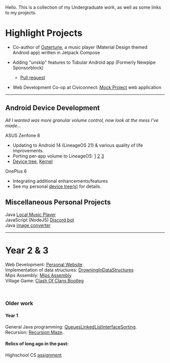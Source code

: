 Hello. This is a collection of my Undergraduate work, as well as some links to my projects.


# Highlight Projects
* Co-author of [Outertune](https://github.com/DD3Boh/OuterTune), a music player (Material Design themed Android app) written in Jetpack Compose

* Adding "unskip" features to Tubular Android app (Formerly Newpipe Sponsorblock)
  - [Pull request](https://github.com/polymorphicshade/Tubular/pull/5)

* Web Development Co-op at Civiconnect: [Mock Project](https://github.com/mikooomich/discoverlincoln-t2-c8) web application

---

## Android Device Development
*All I wanted was more granular volume control, now look at the mess I've made...*

ASUS Zenfone 8
- Updating to Android 14 (LineageOS 21) & various quality of life improvements.
- Porting per-app volume to LineageOS: [1](https://github.com/mikooomich/android_frameworks_base) [2](https://github.com/mikooomich/android_packages_apps_Settings) [3](https://github.com/mikooomich/android_frameworks_av)
- [Device tree](https://github.com/mikooomich/android_device_asus_sake), [Kernel](https://github.com/mikooomich/android_kernel_asus_sm8350)

OnePlus 6
- Integrating additional enhancements/features
- See my personal [device tree(s)](https://github.com/mikooomich/android_device_oneplus_sdm845-common) for details.


## Miscellaneous Personal Projects
Java [Local Music Player](https://github.com/mikooomich/jankMusicPlayer)
<br>
JavaScript (NodeJS) [Discord bot](https://github.com/mikooomich/Renegade-Yeet/)
<br>
Java [image converter](https://github.com/mikooomich/imgToBraille/)
<br>

---

# Year 2 & 3
Web Development: [Personal Website](/src/WebDev)
<br>
Implementation of data structures: [DrowningInDataStructures](/src/DrowningInDataStructures)
<br>
Mips Assembly: [Mips Assembly](/src/MipsAssembly)
<br>
Village Game: [Clash Of Clans Bootleg](https://github.com/mikooomich/clash-of-clans-bootleg)

<br>

### Older work

#### Year 1
General Java programming: [QueuesLinkedListInterfaceSorting](/src/QueuesLinkedListInterfaceSorting).
<br>
Recursion: [Recursion Maze](/src/Recursion/Maze).
<br>


#### Relics of long ago in the past:
Highschool CS [assignment](/src/Old/fix-wage-gap) 
